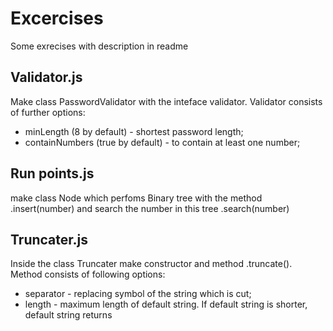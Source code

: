 # Excercises

Some exrecises with description in readme

## Validator.js

Make class PasswordValidator with the inteface validator. Validator consists of further options:

- minLength (8 by default) - shortest password length;
- containNumbers (true by default) - to contain at least one number;

## Run points.js

make class Node which perfoms Binary tree with the method .insert(number) and search the number in this tree .search(number)

## Truncater.js

Inside the class Truncater make constructor and method .truncate(). Method consists of following options:

- separator - replacing symbol of the string which is cut;
- length - maximum length of default string. If default string is shorter, default string returns
